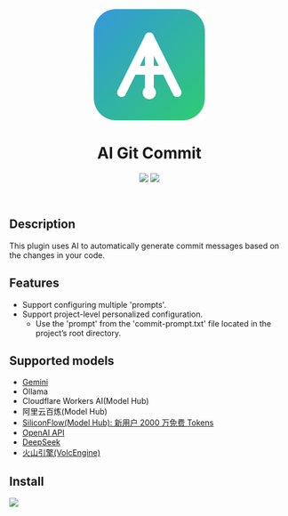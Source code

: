 <div align="center">
    <a href="https://plugins.jetbrains.com/plugin/24851-ai-git-commit">
        <img src="./src/main/resources/META-INF/pluginIcon.svg" width="200" height="200" alt="logo"/>
    </a>
</div>
<h1 align="center">AI Git Commit</h1>

<p align="center">
<a href="https://plugins.jetbrains.com/plugin/24851-ai-git-commit"><img src="https://img.shields.io/jetbrains/plugin/d/24851-ai-git-commit.svg?style=flat-square"></a>
<a href="https://plugins.jetbrains.com/plugin/24851-ai-git-commit"><img src="https://img.shields.io/jetbrains/plugin/v/24851-ai-git-commit.svg?style=flat-square"></a>
</p>
<br>

## Description

This plugin uses AI to automatically generate commit messages based on the changes in your code.

## Features

- Support configuring multiple 'prompts'.
- Support project-level personalized configuration.
  - Use the 'prompt' from the 'commit-prompt.txt' file located in the project’s root directory.

## Supported models

- [Gemini](https://aistudio.google.com/app/apikey)
- Ollama
- Cloudflare Workers AI(Model Hub)
- 阿里云百炼(Model Hub)
- [SiliconFlow(Model Hub): 新用户 2000 万免费 Tokens](https://cloud.siliconflow.cn/i/lszKPlCW)
- [OpenAI API](https://platform.openai.com/docs/overview)
- [DeepSeek](https://platform.deepseek.com/api_keys)
- [火山引擎(VolcEngine)](https://volcengine.com/L/QpwJ2INEat4/)

## Install

<a href="https://plugins.jetbrains.com/plugin/24851-ai-git-commit">
<img src="https://user-images.githubusercontent.com/12044174/123105697-94066100-d46a-11eb-9832-338cdf4e0612.png" width="300"/>
</a>
